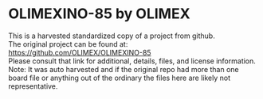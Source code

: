 
# OLIMEXINO-85 by OLIMEX  
This is a harvested standardized copy of a project from github.  
The original project can be found at:  
https://github.com/OLIMEX/OLIMEXINO-85  
Please consult that link for additional, details, files, and license information.  
Note: It was auto harvested and if the original repo had more than one board file or anything out of the ordinary the files here are likely not representative.  
    